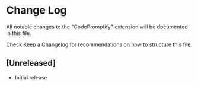 # Change Log

All notable changes to the "CodePromptify" extension will be documented in this file.

Check [Keep a Changelog](http://keepachangelog.com/) for recommendations on how to structure this file.

## [Unreleased]

- Initial release